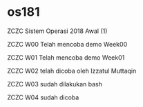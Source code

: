 # os181
ZCZC Sistem Operasi 2018 Awal (1)

ZCZC W00 Telah mencoba demo Week00

ZCZC W01 Telah mencoba demo Week01

ZCZC W02 telah dicoba oleh Izzatul Muttaqin

ZCZC W03 sudah dilakukan bash

ZCZC W04 sudah dicoba
